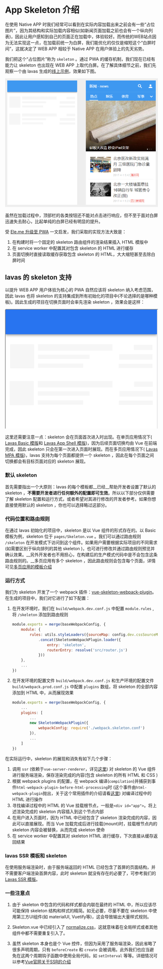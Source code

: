 # App Skeleton 介绍

在使用 Native APP 时我们经常可以看到在实际内容加载出来之前会有一些“占位图片”，因为其结构和实际加载内容相似(如新闻页面加载之前也会有一个纵向列表)，因此让用户感知到自己的页面正在加载中，体验较好。而传统的WEB站点因为无法实现这一点，在加载前统一为白屏，我们能优化的仅仅是缩短这个“白屏时间”，这就决定了 WEB APP 相较于 Native APP 在用户体验上的先天劣势。

我们把这个“占位图片”称为 `skeleton` 。通过 PWA 的缓存机制，我们现在已经有能力让 skeleton 也出现在 WEB APP 上取代白屏。在了解具体细节之前，我们先观察一个由 lavas 生成的[线上示例](https://lavas-project.github.io/lavas-demo/news/#/)，效果如下图。

![lavas 中的 skeleton](./images/news-skeleton.png)

虽然在加载过程中，顶部栏的各类按钮还不能对点击进行响应，但不至于面对白屏迅速失去耐心，比起单纯的白屏已经有明显的提升。

受 [Ele.me 升级至 PWA](http://geek.csdn.net/news/detail/210535) 一文启发，我们采取的实现方法大致是：

1. 在构建时将一个固定的 skeleton 路由组件的渲染结果插入 HTML 模版中
2. 在 service worker 中配置其对包含 skeleton 的 HTML 进行缓存
3. 页面切换时直接读取缓存获取包含 skeleton 的 HTML，大大缩短甚至去除白屏时间

## lavas 的 skeleton 支持

以提升 WEB APP 用户体验为核心的 PWA 自然应该将 skeleton 纳入考虑范围，因此 lavas 也将 skeleton 的支持集成到所有初始化的项目中(不论选择的是哪种模板)。因此生成的项目在切换页面时会率先渲染 skeleton ，效果会是这样：

![模版项目展示的 skeleton](./images/lavas-skeleton.png)

这里还需要注意一点：skeleton 会在页面首次进入时出现。在单页应用情况下( [Lavas Basic 模版](https://github.com/lavas-project/lavas-template-vue-basic)和 [Lavas App Shell 模版](https://github.com/lavas-project/lavas-template-vue-appshell))，因为后续页面切换均由 Vue 在前端完成，因此 skeleton 只会在第一次进入页面时展现。而在多页应用情况下( [Lavas MPA 模版](https://github.com/lavas-project/lavas-template-vue-mpa))，lavas 支持为每个页面都提供一个 skeleton ，因此在每个页面之间切换都会有目标页面对应的 skeleton 展现。

### 默认 skeleton

首先需要指出一个大原则：lavas 的每个模板都__已经__帮助开发者设置了默认的 skeleton ，__不需要开发者进行任何额外的配置即可生效__。所以以下部分仅供需要了解 skeleton 配置和运行方式，或者希望对其进行修改的开发者参考。如果你想直接使用默认的 skeleton ，你也可以选择略过这部分。

### 代码位置和路由规则

在通过 lavas 初始化的项目中，skeleton 是以 Vue 组件的形式存在的。以 Basic 模板为例，skeleton 位于 `pages/Skeleton.vue` 。我们可以通过路由规则 `/skeleton` 在开发模式下访问到这个组件。如果用户需要根据实际项目的不同需求(如需要区别于纵向排列的其他 skeleton )，也可进行修改并通过路由规则预览并确认效果。__另外开发者也不用担心，在构建后的生产模式代码中是不会包含这条路由规则的。__多页应用有多个 skeleton ，因此路由规则会包含每个页面，详情可见[多页应用的模板介绍]()

### 运行方式

我们为 skeleton 开发了一个 webpack 插件：[vue-skeleton-webpack-plugin](https://github.com/lavas-project/vue-skeleton-webpack-plugin)。在生成的项目中，我们对它进行了如下配置：

1. 在开发环境时，我们在 `build/webpack.dev.conf.js` 中配置 `module.rules` , 将 `/skeleton` 添加到路由规则

    ```javascript
    module.exports = merge(baseWebpackConfig, {
        module: {
            rules: utils.styleLoaders({sourceMap: config.dev.cssSourceMap})
                .concat(SkeletonWebpackPlugin.loader({
                    entry: 'skeleton',
                    routerEntry: resolve('src/router.js')
                }))
        },
        ...
    })
    ```

2. 在开发环境的配置文件 `build/webpack.dev.conf.js` 和生产环境的配置文件 `build/webpack.prod.conf.js` 中配置 `plugins` 数组，将 skeleton 的全部内容添加到 HTML 中，从而展现效果

    ```javascript
    module.exports = merge(baseWebpackConfig, {
        ...
        plugins: [
            ...
            new SkeletonWebpackPlugin({
                webpackConfig: require('./webpack.skeleton.conf')
            }),
            ...
        ]
    })
    ```

在实际运行中，skeleton 的展现和消失有如下几个步骤：

1. 调用 `ssr` (依赖于`vue-server-renderer`，详见[这里](https://ssr.vuejs.org/zh/)) 对 skeleton 的 Vue 组件进行服务端渲染，保存渲染完成的内容(包含 skeleton 的所有 HTML 和 CSS )
2. 根据 webpack plugins 的配置，在 webpack 编译(`compilation`)并捕获到事件`html-webpack-plugin-before-html-processing`时 (这个事件由`html-webpack-plugin`抛出，关于这个常用插件的介绍请看[这里](https://github.com/jantimon/html-webpack-plugin)) 对编译过程中的 HTML 进行操作
3. 寻找编译过程中的 HTML 的 Vue 挂载根节点，一般是`<div id="app">`。将上述渲染完成的 skeleton 内容插入到这个节点内部
4. 在用户进入页面时，因为 HTML 中已经包含了 skeleton 渲染完成的内容，因此可以直接展现。而当 Vue 加载完成后进行挂载(mount)时，挂载根节点内的 skeleton 内容会被替换，从而完成 skeleton 使命
5. 在 service worker 中配置其对 skeleton HTML 进行缓存，下次直接从缓存返回结果

### lavas SSR 模板和 skeleton

在使用服务端渲染时，由于服务端返回的 HTML 已经包含了首屏的页面结构，并不需要客户端渲染首屏内容，此时 skeleton 就没有存在的必要了，可参考我们的 [Lavas SSR 模版](https://github.com/lavas-project/lavas-template-vue-ssr)。

### 一些注意点

1. 由于 skeleton 中包含的代码和样式都会内联在最终的 HTML 中，所以应该尽可能保持 skeleton 结构和样式的精简。如无必要，尽量不要在 skeleton 中使用第三方UI组件(如 materialUI, Vuetify等)，这会导致输出大量样式规则。

2. Skeleton.vue 中已经引入了 [normalize.css](https://github.com/necolas/normalize.css/)，这就意味着在全局样式或者其他组件中都不需要重复引入了。

3. 虽然 skeleton 本身也是个 Vue 控件，但因为采用了服务端渲染，因此省略了很多声明周期，只有 `beforeCreate` 和 `create` 会被调用。此外我们也应当避免在这两个周期钩子函数中使用全局代码，如 `setInterval` 等等。详细情况可以参考[Vue官网关于SSR的介绍](https://ssr.vuejs.org/zh/universal.html)
